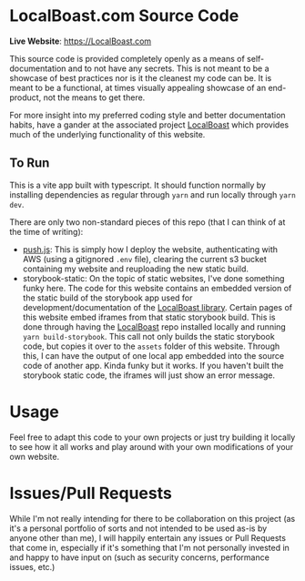# LocalBoast.com Source Code

**Live Website**: https://LocalBoast.com

This source code is provided completely openly as a means of self-documentation and to not have any secrets. This is not meant to be a showcase of best practices nor is it the cleanest my code can be. It is meant to be a functional, at times visually appealing showcase of an end-product, not the means to get there.

For more insight into my preferred coding style and better documentation habits, have a gander at the associated project [LocalBoast](https://github.com/ConorKelleher/localboast) which provides much of the underlying functionality of this website.

## To Run

This is a vite app built with typescript. It should function normally by installing dependencies as regular through `yarn` and run locally through `yarn dev`.

There are only two non-standard pieces of this repo (that I can think of at the time of writing):

- [push.js](https://github.com/ConorKelleher/localboast.com/blob/main/push.js): This is simply how I deploy the website, authenticating with AWS (using a gitignored `.env` file), clearing the current s3 bucket containing my website and reuploading the new static build.
- storybook-static: On the topic of static websites, I've done something funky here. The code for this website contains an embedded version of the static build of the storybook app used for development/documentation of the [LocalBoast library](https://github.com/ConorKelleher/localboast). Certain pages of this website embed iframes from that static storybook build. This is done through having the [LocalBoast](https://github.com/ConorKelleher/localboast) repo installed locally and running `yarn build-storybook`. This call not only builds the static storybook code, but copies it over to the `assets` folder of this website. Through this, I can have the output of one local app embedded into the source code of another app. Kinda funky but it works. If you haven't built the storybook static code, the iframes will just show an error message.

# Usage

Feel free to adapt this code to your own projects or just try building it locally to see how it all works and play around with your own modifications of your own website.

# Issues/Pull Requests

While I'm not really intending for there to be collaboration on this project (as it's a personal portfolio of sorts and not intended to be used as-is by anyone other than me), I will happily entertain any issues or Pull Requests that come in, especially if it's something that I'm not personally invested in and happy to have input on (such as security concerns, performance issues, etc.)
